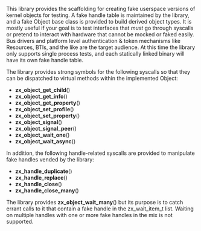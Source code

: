 This library provides the scaffolding for creating fake userspace versions
of kernel objects for testing. A fake handle table is maintained by the library,
and a fake Object base class is provided to build derived object types. It is
mostly useful if your goal is to test interfaces that *must* go through syscalls
or pretend to interact with hardware that cannot be mocked or faked easily. Bus
drivers and platform level authentication & token mechanisms like Resources, BTIs,
and the like are the target audience. At this time the library only supports single
process tests, and each statically linked binary will have its own fake handle table.

The library provides strong symbols for the following syscalls so that they can
be dispatched to virtual methods within the implemented Object:

- **zx_object_get_child**()
- **zx_object_get_info**()
- **zx_object_get_property**()
- **zx_object_set_profile**()
- **zx_object_set_property**()
- **zx_object_signal**()
- **zx_object_signal_peer**()
- **zx_object_wait_one**()
- **zx_object_wait_async**()

In addition, the following handle-related syscalls are provided to manipulate
fake handles vended by the library:

- **zx_handle_duplicate**()
- **zx_handle_replace**()
- **zx_handle_close**()
- **zx_handle_close_many**()

The library provides **zx_object_wait_many**() but its purpose is to catch errant
calls to it that contain a fake handle in the zx_wait_item_t list. Waiting on multiple
handles with one or more fake handles in the mix is not supported.